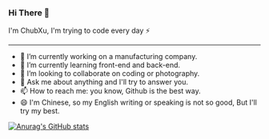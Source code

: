### Hi There 👋

I'm ChubXu, I'm trying to code every day ⚡

------

* 🔭 I’m currently working on a manufacturing company.
* 🌱 I’m currently learning front-end and back-end.
* 👯 I’m looking to collaborate on coding or photography.
* 💬 Ask me about anything and I'll try to answer you.
* 📫 How to reach me: you know, Github is the best way.
* 😄 I'm Chinese, so my English writing or speaking is not so good, But I'll try my best.


[![Anurag's GitHub stats](https://github-readme-stats.vercel.app/api?username=chubxu&show_icons=true&title_color=fff&text_color=fff&icon_color=fff&bg_color=30,00B3A6,3CC49F,69D594,96E386,C6EF79,F9F871&hide_border=true)](https://github.com/anuraghazra/github-readme-stats)
